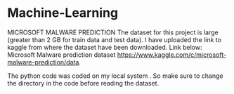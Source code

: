 # Machine-Learning
MICROSOFT MALWARE PREDICTION
The dataset for this project is large (greater than 2 GB for train data and test data).
I have uploaded the link to kaggle from where the dataset have been downloaded.
Link below: Microsoft Malware prediction dataset
https://www.kaggle.com/c/microsoft-malware-prediction/data.

The python code was coded on my local system . So make sure to change the directory in the code before reading the dataset.
